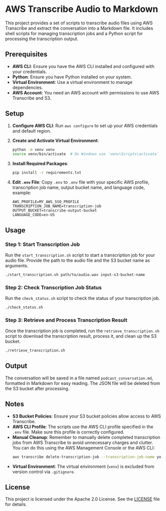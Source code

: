 # AWS Transcribe Audio to Markdown

This project provides a set of scripts to transcribe audio files using AWS Transcribe and extract the conversation into a Markdown file. It includes shell scripts for managing transcription jobs and a Python script for processing the transcription output.

## Prerequisites

- **AWS CLI**: Ensure you have the AWS CLI installed and configured with your credentials.
- **Python**: Ensure you have Python installed on your system.
- **Virtual Environment**: Use a virtual environment to manage dependencies.
- **AWS Account**: You need an AWS account with permissions to use AWS Transcribe and S3.

## Setup

1. **Configure AWS CLI**: Run `aws configure` to set up your AWS credentials and default region.

2. **Create and Activate Virtual Environment**:
   ```bash
   python -m venv venv
   source venv/bin/activate  # On Windows use `venv\Scripts\activate`
   ```

3. **Install Required Packages**:
   ```bash
   pip install -r requirements.txt
   ```

4. **Edit `.env` File**: Copy `.env` to `.env` file with your specific AWS profile, transcription job name, output bucket name, and language code, example:
   ```plaintext
   AWS_PROFILE=MY_AWS_SSO_PROFILE
   TRANSCRIPTION_JOB_NAME=transcription-job
   OUTPUT_BUCKET=transcribe-output-bucket
   LANGUAGE_CODE=en-US
   ```

## Usage

### Step 1: Start Transcription Job

Run the `start_transcription.sh` script to start a transcription job for your audio file. Provide the path to the audio file and the S3 bucket name as arguments.

```bash
./start_transcription.sh path/to/audio.wav input-s3-bucket-name
```

### Step 2: Check Transcription Job Status

Run the `check_status.sh` script to check the status of your transcription job.

```bash
./check_status.sh
```

### Step 3: Retrieve and Process Transcription Result

Once the transcription job is completed, run the `retrieve_transcription.sh` script to download the transcription result, process it, and clean up the S3 bucket.

```bash
./retrieve_transcription.sh
```

## Output

The conversation will be saved in a file named `podcast_conversation.md`, formatted in Markdown for easy reading. The JSON file will be deleted from the S3 bucket after processing.

## Notes

- **S3 Bucket Policies**: Ensure your S3 bucket policies allow access to AWS Transcribe.
- **AWS CLI Profile**: The scripts use the AWS CLI profile specified in the `.env` file. Make sure this profile is correctly configured.
- **Manual Cleanup**: Remember to manually delete completed transcription jobs from AWS Transcribe to avoid unnecessary charges and clutter. You can do this using the AWS Management Console or the AWS CLI:
  ```bash
  aws transcribe delete-transcription-job --transcription-job-name your-job-name --profile your-profile
  ```
- **Virtual Environment**: The virtual environment (`venv`) is excluded from version control via `.gitignore`.

## License

This project is licensed under the Apache 2.0 License. See the [LICENSE](LICENSE) file for details.